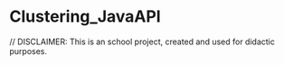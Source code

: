 # Clustering_JavaAPI
// DISCLAIMER: This is an school project, created and used for didactic purposes.
